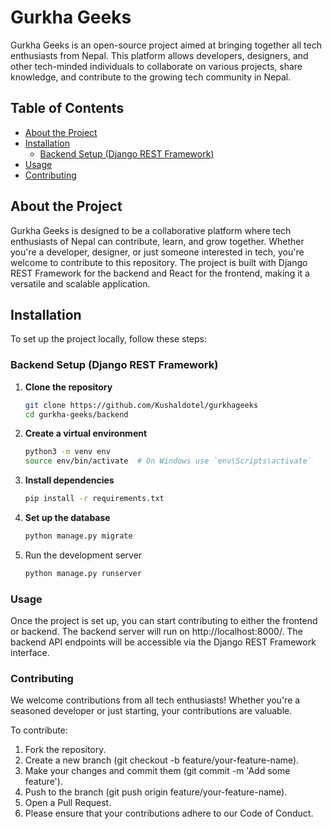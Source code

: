 # Gurkha Geeks

Gurkha Geeks is an open-source project aimed at bringing together all tech enthusiasts from Nepal. This platform allows developers, designers, and other tech-minded individuals to collaborate on various projects, share knowledge, and contribute to the growing tech community in Nepal.

## Table of Contents

- [About the Project](#about-the-project)
- [Installation](#installation)
  - [Backend Setup (Django REST Framework)](#backend-setup-django-rest-framework)
- [Usage](#usage)
- [Contributing](#contributing)

## About the Project

Gurkha Geeks is designed to be a collaborative platform where tech enthusiasts of Nepal can contribute, learn, and grow together. Whether you're a developer, designer, or just someone interested in tech, you're welcome to contribute to this repository. The project is built with Django REST Framework for the backend and React for the frontend, making it a versatile and scalable application.

## Installation

To set up the project locally, follow these steps:

### Backend Setup (Django REST Framework)

1. **Clone the repository**

   ```bash
   git clone https://github.com/Kushaldotel/gurkhageeks
   cd gurkha-geeks/backend

2. **Create a virtual environment**

    ```bash
    python3 -m venv env
    source env/bin/activate  # On Windows use `env\Scripts\activate`

3. **Install dependencies**

    ```bash
    pip install -r requirements.txt

4. **Set up the database**

    ```bash
    python manage.py migrate

5. Run the development server

    ```bash
    python manage.py runserver


### Usage
Once the project is set up, you can start contributing to either the frontend or backend. The backend server will run on http://localhost:8000/. The backend API endpoints will be accessible via the Django REST Framework interface.


### Contributing
We welcome contributions from all tech enthusiasts! Whether you're a seasoned developer or just starting, your contributions are valuable.

To contribute:

1. Fork the repository.
2. Create a new branch (git checkout -b feature/your-feature-name).
3. Make your changes and commit them (git commit -m 'Add some feature').
4. Push to the branch (git push origin feature/your-feature-name).
5. Open a Pull Request.
6. Please ensure that your contributions adhere to our Code of Conduct.





